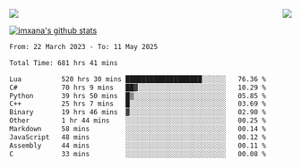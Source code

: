 <p>
  <a href="https://count.getloli.com/"><img src="https://count.getloli.com/get/@xana.readme?theme=moebooru-h"></a>
  <img src="https://weather-icon.journeyad.repl.co/@hangzhou?v=1" align="right">
</p>


<a href="https://github.com/imxana"><img align="center" src="https://github-readme-stats.vercel.app/api?username=imxana&show_icons=true&include_all_commits=true&hide_border=tru&custom_title=imxana%27s%20Github%20Stats" alt="imxana's github stats" /></a> 

<!--START_SECTION:waka-->

```txt
From: 22 March 2023 - To: 11 May 2025

Total Time: 681 hrs 41 mins

Lua          520 hrs 30 mins ███████████████████░░░░░░   76.36 %
C#           70 hrs 9 mins   ██▓░░░░░░░░░░░░░░░░░░░░░░   10.29 %
Python       39 hrs 50 mins  █▒░░░░░░░░░░░░░░░░░░░░░░░   05.85 %
C++          25 hrs 7 mins   █░░░░░░░░░░░░░░░░░░░░░░░░   03.69 %
Binary       19 hrs 46 mins  ▓░░░░░░░░░░░░░░░░░░░░░░░░   02.90 %
Other        1 hr 44 mins    ░░░░░░░░░░░░░░░░░░░░░░░░░   00.25 %
Markdown     58 mins         ░░░░░░░░░░░░░░░░░░░░░░░░░   00.14 %
JavaScript   48 mins         ░░░░░░░░░░░░░░░░░░░░░░░░░   00.12 %
Assembly     44 mins         ░░░░░░░░░░░░░░░░░░░░░░░░░   00.11 %
C            33 mins         ░░░░░░░░░░░░░░░░░░░░░░░░░   00.08 %
```

<!--END_SECTION:waka-->
